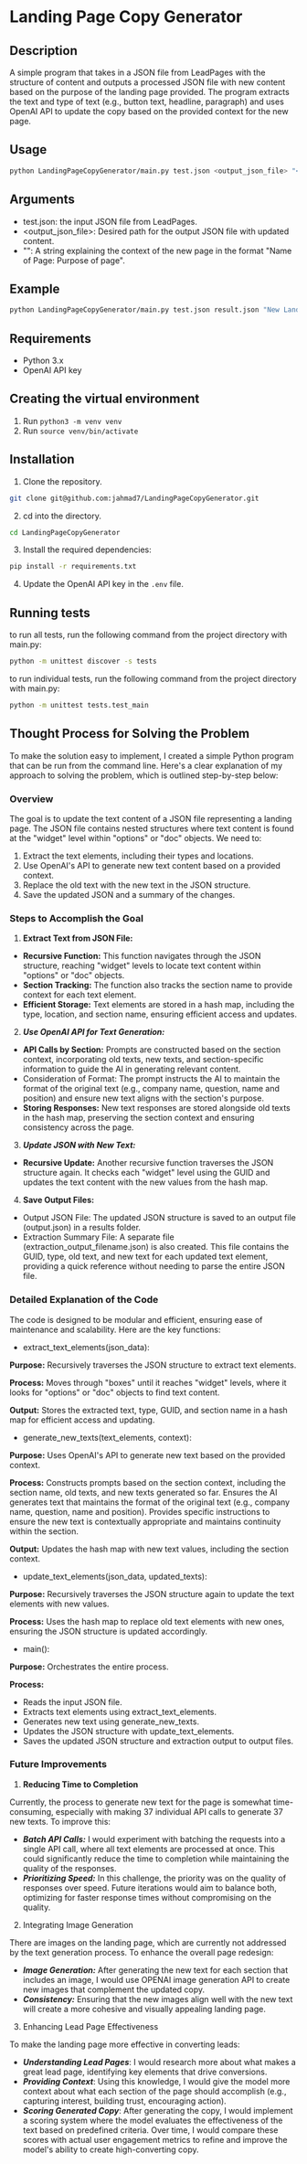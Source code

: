 # Landing Page Copy Generator

## Description

A simple program that takes in a JSON file from LeadPages with the structure of content and outputs a processed JSON file with new content based on the purpose of the landing page provided. The program extracts the text and type of text (e.g., button text, headline, paragraph) and uses OpenAI API to update the copy based on the provided context for the new page.

## Usage

```bash
python LandingPageCopyGenerator/main.py test.json <output_json_file> "<Name of Page: Purpose of page>"
```

## Arguments

- test.json: the input JSON file from LeadPages.
- <output_json_file>: Desired path for the output JSON file with updated content.
- "<Name of Page: Purpose of page>": A string explaining the context of the new page in the format "Name of Page: Purpose of page".

## Example

```bash
python LandingPageCopyGenerator/main.py test.json result.json "New Landing Page: Promoting a Summer Sale"
```

## Requirements

- Python 3.x
- OpenAI API key

## Creating the virtual environment

1. Run `python3 -m venv venv`
2. Run `source venv/bin/activate`


## Installation

1. Clone the repository.

```bash
git clone git@github.com:jahmad7/LandingPageCopyGenerator.git
```

2. cd into the directory.

```bash
cd LandingPageCopyGenerator
```

3. Install the required dependencies:

```bash
pip install -r requirements.txt
```

4. Update the OpenAI API key in the `.env` file.

## Running tests

to run all tests, run the following command from the project directory with main.py:

```bash
python -m unittest discover -s tests
```

to run individual tests, run the following command from the project directory with main.py:

```bash
python -m unittest tests.test_main
```

## Thought Process for Solving the Problem

To make the solution easy to implement, I created a simple Python program that can be run from the command line. Here's a clear explanation of my approach to solving the problem, which is outlined step-by-step below:

### Overview

The goal is to update the text content of a JSON file representing a landing page. The JSON file contains nested structures where text content is found at the "widget" level within "options" or "doc" objects. We need to:

1. Extract the text elements, including their types and locations.
2. Use OpenAI's API to generate new text content based on a provided context.
3. Replace the old text with the new text in the JSON structure.
4. Save the updated JSON and a summary of the changes.

### Steps to Accomplish the Goal

1. **Extract Text from JSON File:**

- **Recursive Function:** This function navigates through the JSON structure, reaching "widget" levels to locate text content within "options" or "doc" objects.
- **Section Tracking:** The function also tracks the section name to provide context for each text element.
- **Efficient Storage:** Text elements are stored in a hash map, including the type, location, and section name, ensuring efficient access and updates.

2. ***Use OpenAI API for Text Generation:***

- **API Calls by Section:** Prompts are constructed based on the section context, incorporating old texts, new texts, and section-specific information to guide the AI in generating relevant content.
- Consideration of Format: The prompt instructs the AI to maintain the format of the original text (e.g., company name, question, name and position) and ensure new text aligns with the section's purpose.
- **Storing Responses:** New text responses are stored alongside old texts in the hash map, preserving the section context and ensuring consistency across the page.

3. ***Update JSON with New Text:***

- **Recursive Update:** Another recursive function traverses the JSON structure again. It checks each "widget" level using the GUID and updates the text content with the new values from the hash map.

4. **Save Output Files:**

- Output JSON File: The updated JSON structure is saved to an output file (output.json) in a results folder.
- Extraction Summary File: A separate file (extraction_output_filename.json) is also created. This file contains the GUID, type, old text, and new text for each updated text element, providing a quick reference without needing to parse the entire JSON file.


### Detailed Explanation of the Code

The code is designed to be modular and efficient, ensuring ease of maintenance and scalability. Here are the key functions:

- extract_text_elements(json_data):

**Purpose:** Recursively traverses the JSON structure to extract text elements.

**Process:** Moves through "boxes" until it reaches "widget" levels, where it looks for "options" or "doc" objects to find text content.

**Output:** Stores the extracted text, type, GUID, and section name in a hash map for efficient access and updating.

- generate_new_texts(text_elements, context):

**Purpose:** Uses OpenAI's API to generate new text based on the provided context.

**Process:**
Constructs prompts based on the section context, including the section name, old texts, and new texts generated so far.
Ensures the AI generates text that maintains the format of the original text (e.g., company name, question, name and position).
Provides specific instructions to ensure the new text is contextually appropriate and maintains continuity within the section.

**Output:** Updates the hash map with new text values, including the section context.

- update_text_elements(json_data, updated_texts):

**Purpose:** Recursively traverses the JSON structure again to update the text elements with new values.

**Process:** Uses the hash map to replace old text elements with new ones, ensuring the JSON structure is updated accordingly.

- main():

**Purpose:** Orchestrates the entire process.

**Process:**

- Reads the input JSON file.
- Extracts text elements using extract_text_elements.
- Generates new text using generate_new_texts.
- Updates the JSON structure with update_text_elements.
- Saves the updated JSON structure and extraction output to output files.

### Future Improvements

1. **Reducing Time to Completion**

Currently, the process to generate new text for the page is somewhat time-consuming, especially with making 37 individual API calls to generate 37 new texts. To improve this:

- ***Batch API Calls:*** I would experiment with batching the requests into a single API call, where all text elements are processed at once. This could significantly reduce the time to completion while maintaining the quality of the responses.
- ***Prioritizing Speed:*** In this challenge, the priority was on the quality of responses over speed. Future iterations would aim to balance both, optimizing for faster response times without compromising on the quality.

2. Integrating Image Generation

There are images on the landing page, which are currently not addressed by the text generation process. To enhance the overall page redesign:

- ***Image Generation:*** After generating the new text for each section that includes an image, I would use OPENAI image generation API to create new images that complement the updated copy.
 - ***Consistency:*** Ensuring that the new images align well with the new text will create a more cohesive and visually appealing landing page.

3. Enhancing Lead Page Effectiveness

To make the landing page more effective in converting leads:

- ***Understanding Lead Pages***: I would research more about what makes a great lead page, identifying key elements that drive conversions.
- ***Providing Context***: Using this knowledge, I would give the model more context about what each section of the page should accomplish (e.g., capturing interest, building trust, encouraging action).
- ***Scoring Generated Copy***: After generating the copy, I would implement a scoring system where the model evaluates the effectiveness of the text based on predefined criteria. Over time, I would compare these scores with actual user engagement metrics to refine and improve the model's ability to create high-converting copy.